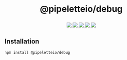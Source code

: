 <h1 align="center">
  <p>@pipeletteio/debug</p>
</h1>

<p align="center"></p>

<p align="center">
  <a alt="Build Status" href="https://github.com/pipeletteio/debug/actions?query=workflow">
    <img src="https://github.com/pipeletteio/debug/workflows/Build/badge.svg"/>
  </a>
  <a alt="Npm version" href="https://www.npmjs.com/package/@pipeletteio/debug?activeTab=versions">
    <img src="https://img.shields.io/npm/v/@pipeletteio/debug.svg?longCache=true&logo=npm">
  </a>
  <a alt="CodeClimate coverage" href="https://codeclimate.com/github/pipeletteio/debug/test_coverage">
    <img src="https://api.codeclimate.com/v1/badges/1ac72c4eb77b963b343a/test_coverage"/>
  </a>
  <a alt="CodeClimate maintainability" href="https://codeclimate.com/github/pipeletteio/debug/maintainability">
    <img src="https://api.codeclimate.com/v1/badges/1ac72c4eb77b963b343a/maintainability"/>
  </a>
  <a alt="Node requierement version" href="https://github.com/pipeletteio/debug/blob/master/package.json">
    <img src="https://img.shields.io/node/v/@pipeletteio/debug.svg?longCache=true"/>
  </a>
</p>

## Installation
```bash
npm install @pipeletteio/debug
```

